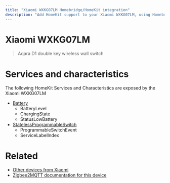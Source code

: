 ```yaml
---
title: "Xiaomi WXKG07LM Homebridge/HomeKit integration"
description: "Add HomeKit support to your Xiaomi WXKG07LM, using Homebridge, Zigbee2MQTT and homebridge-z2m."
---
```

<!---
This file has been GENERATED using src/docgen/docgen.ts
DO NOT EDIT THIS FILE MANUALLY!
-->
# Xiaomi WXKG07LM
> Aqara D1 double key wireless wall switch


# Services and characteristics
The following HomeKit Services and Characteristics are exposed by
the Xiaomi WXKG07LM

* [Battery](../../battery.md)
  * BatteryLevel
  * ChargingState
  * StatusLowBattery
* [StatelessProgrammableSwitch](../../action.md)
  * ProgrammableSwitchEvent
  * ServiceLabelIndex


# Related
* [Other devices from Xiaomi](../index.md#xiaomi)
* [Zigbee2MQTT documentation for this device](https://www.zigbee2mqtt.io/devices/WXKG07LM.html)